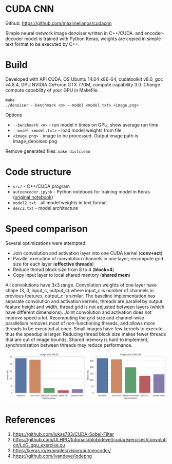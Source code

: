 # CUDA CNN

Github: https://github.com/maximelianos/cudacnn

Simple neural network image denoiser written in C++/CUDA.
and encoder-decoder model is trained with Python Keras, weights are copied in simple text format
to be executed by C++.

# Build

Developed with API CUDA, OS Ubuntu 14.04 x86-64, cudatoolkit v8.0, gcc v4.8.4,
GPU NVIDIA GeForce GTX 770M, compute capability 3.0. Change compute capability of your GPU in Makefile.

```
make
./denoiser --benchmark <n> --model <model.txt> <image.png>
```

Options

* `--benchmark <n>` - run model n times on GPU, show average run time
* `--model <model.txt>` - load model weights from file
* `<image.png>` - image to be processed. Output image path is image_denoised.png

Remove generated files: `make distclean`

# Code structure

* `src/` - C++/CUDA program
* `autoencoder.ipynb` - Python notebook for training model in Keras ([original notebook](https://keras.io/examples/vision/autoencoder/))
* `model2.txt` - all model weights in text format
* `desc2.txt` - model architecture

# Speed comparison

Several optimizations were attempted:
* Join convolution and activation layer into one CUDA kernel (**conv+act**)
* Parallel execution of convolution channels in one layer; recompute grid size for each layer (**effective threads**)
* Reduce thread block size from 8 to 4 (**block=4**)
* Copy input layer to local shared memory (**shared mem**)

All convolutions have 3x3 range. Convolution weights of one layer have shape (3, 3, input_c, output_c) where input_c is number of channels in previous features, output_c is similar. The baseline implementation has separate convolution and activation kernels, threads are parallel by output feature height and width, thread grid is not adjusted between layers (which have different dimensions). Joint convolution and activation does not improve speed a lot. Recomputing the grid size and channel-wise parallelism removes most of non-functioning threads, and allows more threads to be executed at once. Small images have few kernels to execute, thus the speedup is larger. Reducing thread block size makes fewer threads that are out of image bounds. Shared memory is hard to implement, synchronization between threads may reduce performance.

<img src=runtime.png>

# References

1. https://github.com/lukas783/CUDA-Sobel-Filter
2. https://github.com/ULHPC/tutorials/blob/devel/cuda/exercises/convolution/LoG_gpu_exercise.cu
3. https://keras.io/examples/vision/autoencoder/
4. https://github.com/lvandeve/lodepng
